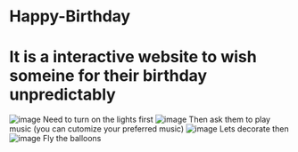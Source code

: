 # Happy-Birthday
# It is a interactive website to wish someine for their birthday unpredictably
![image](https://github.com/NihushaganS/Happy-Birthday/assets/140425940/95ca3421-9900-4def-9f40-6c0dfdecabb5)
Need to turn on the lights first
![image](https://github.com/NihushaganS/Happy-Birthday/assets/140425940/51ac4f4e-e161-41df-9a31-5a0b6cde4b02)
Then ask them to play music (you can cutomize your preferred music)
![image](https://github.com/NihushaganS/Happy-Birthday/assets/140425940/410d7cfb-9a8d-443e-8c63-3cb0df6db3d0)
Lets decorate then
![image](https://github.com/NihushaganS/Happy-Birthday/assets/140425940/bfec2f7a-32b1-40dd-8439-5c17ef6791da)
Fly the balloons
